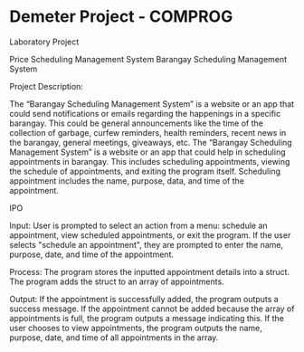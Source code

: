 # Demeter Project - COMPROG
Laboratory Project

Price Scheduling Management System
Barangay Scheduling Management System

Project Description:

The “Barangay Scheduling Management System” is a website or an app that could send notifications or emails regarding the happenings in a specific barangay. This could be general announcements like the time of the collection of garbage, curfew reminders, health reminders, recent news in the barangay, general meetings, giveaways, etc.
The “Barangay Scheduling Management System” is a website or an app that could help in scheduling appointments in barangay.
This includes scheduling appointments, viewing the schedule of appointments, and exiting the program itself. Scheduling appointment 
includes the name, purpose, data, and time of the appointment.

IPO

Input:
User is prompted to select an action from a menu: schedule an appointment, view scheduled appointments, or exit the program.
If the user selects "schedule an appointment", they are prompted to enter the name, purpose, date, and time of the appointment.

Process:
The program stores the inputted appointment details into a struct.
The program adds the struct to an array of appointments.

Output:
If the appointment is successfully added, the program outputs a success message.
If the appointment cannot be added because the array of appointments is full, the program outputs a message indicating this.
If the user chooses to view appointments, the program outputs the name, purpose, date, and time of all appointments in the array.

